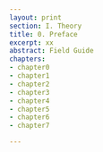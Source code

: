 ```yaml
---
layout: print
section: I. Theory
title: 0. Preface
excerpt: xx
abstract: Field Guide
chapters: 
- chapter0
- chapter1
- chapter2
- chapter3
- chapter4
- chapter5
- chapter6
- chapter7

---
```


